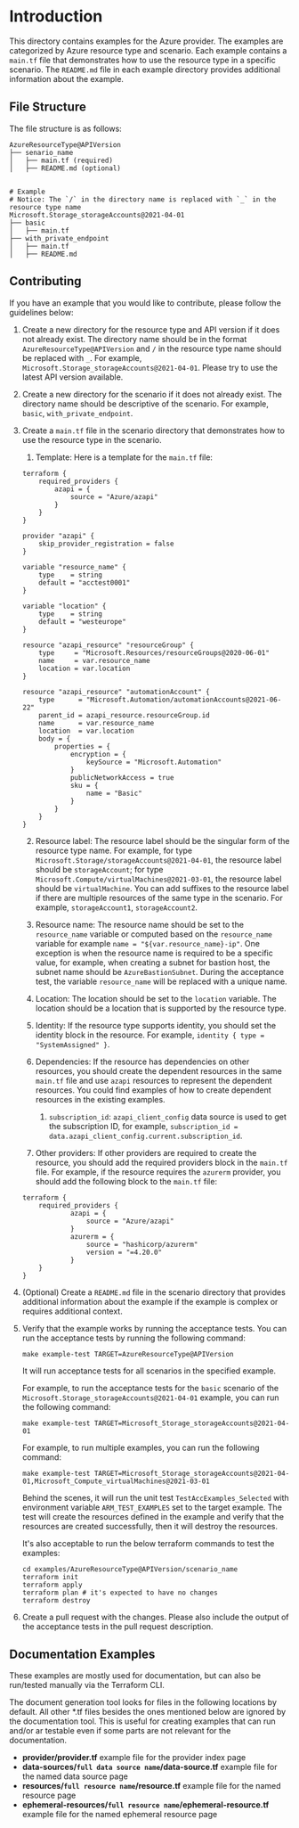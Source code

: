 # Introduction

This directory contains examples for the Azure provider. The examples are categorized by Azure resource type and scenario. Each example contains a `main.tf` file that demonstrates how to use the resource type in a specific scenario. The `README.md` file in each example directory provides additional information about the example.


## File Structure

The file structure is as follows:

```
AzureResourceType@APIVersion
├── senario_name
│   ├── main.tf (required)
│   ├── README.md (optional)


# Example
# Notice: The `/` in the directory name is replaced with `_` in the resource type name
Microsoft.Storage_storageAccounts@2021-04-01
├── basic
│   ├── main.tf
├── with_private_endpoint
│   ├── main.tf
│   ├── README.md
```


## Contributing

If you have an example that you would like to contribute, please follow the guidelines below:

1. Create a new directory for the resource type and API version if it does not already exist. The directory name should be in the format `AzureResourceType@APIVersion` and `/` in the resource type name should be replaced with `_`. For example, `Microsoft.Storage_storageAccounts@2021-04-01`. Please try to use the latest API version available.

2. Create a new directory for the scenario if it does not already exist. The directory name should be descriptive of the scenario. For example, `basic`, `with_private_endpoint`.

3. Create a `main.tf` file in the scenario directory that demonstrates how to use the resource type in the scenario.

    1. Template: Here is a template for the `main.tf` file:

    ```hcl
    terraform {
        required_providers {
            azapi = {
                source = "Azure/azapi"
            }
        }
    }

    provider "azapi" {
        skip_provider_registration = false
    }

    variable "resource_name" {
        type    = string
        default = "acctest0001"
    }

    variable "location" {
        type    = string
        default = "westeurope"
    }

    resource "azapi_resource" "resourceGroup" {
        type     = "Microsoft.Resources/resourceGroups@2020-06-01"
        name     = var.resource_name
        location = var.location
    }

    resource "azapi_resource" "automationAccount" {
        type      = "Microsoft.Automation/automationAccounts@2021-06-22"
        parent_id = azapi_resource.resourceGroup.id
        name      = var.resource_name
        location  = var.location
        body = {
            properties = {
                encryption = {
                    keySource = "Microsoft.Automation"
                }
                publicNetworkAccess = true
                sku = {
                    name = "Basic"
                }
            }
        }
    }

    ```

    2. Resource label: The resource label should be the singular form of the resource type name. For example, for type `Microsoft.Storage/storageAccounts@2021-04-01`, the resource label should be `storageAccount`; for type `Microsoft.Compute/virtualMachines@2021-03-01`, the resource label should be `virtualMachine`. You can add suffixes to the resource label if there are multiple resources of the same type in the scenario. For example, `storageAccount1`, `storageAccount2`.

    3. Resource name: The resource name should be set to the `resource_name` variable or computed based on the `resource_name` variable for example `name = "${var.resource_name}-ip"`. One exception is when the resource name is required to be a specific value, for example, when creating a subnet for bastion host, the subnet name should be `AzureBastionSubnet`. During the acceptance test, the variable `resource_name` will be replaced with a unique name.

    4. Location: The location should be set to the `location` variable. The location should be a location that is supported by the resource type.

    5. Identity: If the resource type supports identity, you should set the identity block in the resource. For example, `identity { type = "SystemAssigned" }`.

    6. Dependencies: If the resource has dependencies on other resources, you should create the dependent resources in the same `main.tf` file and use `azapi` resources to represent the dependent resources. You could find examples of how to create dependent resources in the existing examples.
        1. `subscription_id`: `azapi_client_config` data source is used to get the subscription ID, for example, `subscription_id = data.azapi_client_config.current.subscription_id`.

    5. Other providers: If other providers are required to create the resource, you should add the required providers block in the `main.tf` file. For example, if the resource requires the `azurerm` provider, you should add the following block to the `main.tf` file:

    ```hcl
    terraform {
        required_providers {
                azapi = {
                    source = "Azure/azapi"  
                }
                azurerm = {
                    source = "hashicorp/azurerm"
                    version = "=4.20.0"
                }
        }
    }
    ```


4. (Optional) Create a `README.md` file in the scenario directory that provides additional information about the example if the example is complex or requires additional context.

5. Verify that the example works by running the acceptance tests. You can run the acceptance tests by running the following command:

    ```shell
    make example-test TARGET=AzureResourceType@APIVersion
    ```

    It will run acceptance tests for all scenarios in the specified example. 

    For example, to run the acceptance tests for the `basic` scenario of the `Microsoft.Storage_storageAccounts@2021-04-01` example, you can run the following command:

    ```shell
    make example-test TARGET=Microsoft_Storage_storageAccounts@2021-04-01
    ```

    For example, to run multiple examples, you can run the following command:

    ```shell
    make example-test TARGET=Microsoft_Storage_storageAccounts@2021-04-01,Microsoft_Compute_virtualMachines@2021-03-01
    ```

    Behind the scenes, it will run the unit test `TestAccExamples_Selected` with environment variable `ARM_TEST_EXAMPLES` set to the target example. The test will create the resources defined in the example and verify that the resources are created successfully, then it will destroy the resources.
    
    It's also acceptable to run the below terraform commands to test the examples:

    ```shell
    cd examples/AzureResourceType@APIVersion/scenario_name
    terraform init
    terraform apply
    terraform plan # it's expected to have no changes
    terraform destroy
    ```

6. Create a pull request with the changes. Please also include the output of the acceptance tests in the pull request description.


## Documentation Examples 

These examples are mostly used for documentation, but can also be run/tested manually via the Terraform CLI.

The document generation tool looks for files in the following locations by default. All other *.tf files besides the ones mentioned below are ignored by the documentation tool. This is useful for creating examples that can run and/or ar testable even if some parts are not relevant for the documentation.

* **provider/provider.tf** example file for the provider index page
* **data-sources/`full data source name`/data-source.tf** example file for the named data source page
* **resources/`full resource name`/resource.tf** example file for the named resource page
* **ephemeral-resources/`full resource name`/ephemeral-resource.tf** example file for the named ephemeral resource page

